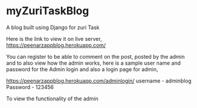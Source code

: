 # myZuriTaskBlog
A blog built using Django for zuri Task

Here is the link to view it on live server,
https://peenarzappblog.herokuapp.com/

You can register to be able to comment on the post, posted by the admin and to also view how the admin works, here is a sample user name and password for the Admin login and also a login page for admin,

https://peenarzappblog.herokuapp.com/adminlogin/
username - adminblog
Password - 123456

To view the functionality of the admin


